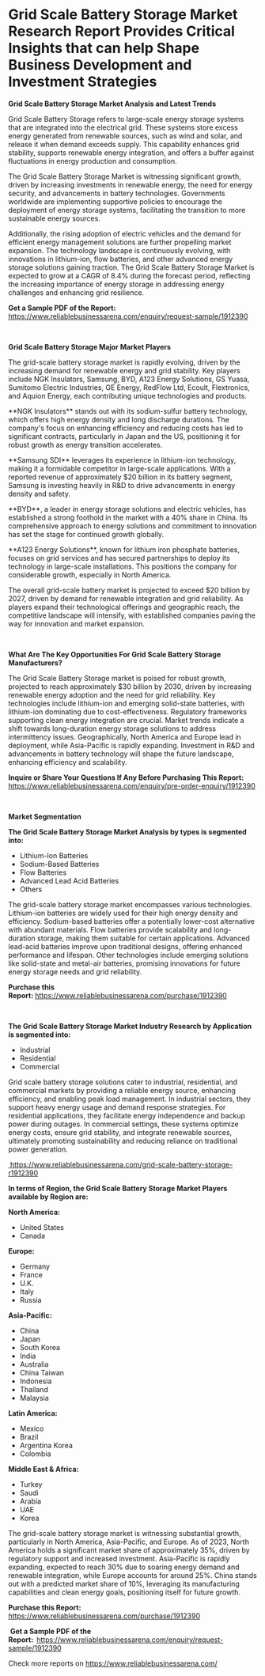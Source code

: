 <p><h1>Grid Scale Battery Storage Market Research Report Provides Critical Insights that can help Shape Business Development and Investment Strategies</h1></p><p><strong>Grid Scale Battery Storage Market Analysis and Latest Trends</strong></p>
<p><p>Grid Scale Battery Storage refers to large-scale energy storage systems that are integrated into the electrical grid. These systems store excess energy generated from renewable sources, such as wind and solar, and release it when demand exceeds supply. This capability enhances grid stability, supports renewable energy integration, and offers a buffer against fluctuations in energy production and consumption.</p><p>The Grid Scale Battery Storage Market is witnessing significant growth, driven by increasing investments in renewable energy, the need for energy security, and advancements in battery technologies. Governments worldwide are implementing supportive policies to encourage the deployment of energy storage systems, facilitating the transition to more sustainable energy sources. </p><p>Additionally, the rising adoption of electric vehicles and the demand for efficient energy management solutions are further propelling market expansion. The technology landscape is continuously evolving, with innovations in lithium-ion, flow batteries, and other advanced energy storage solutions gaining traction. The Grid Scale Battery Storage Market is expected to grow at a CAGR of 8.4% during the forecast period, reflecting the increasing importance of energy storage in addressing energy challenges and enhancing grid resilience.</p></p>
<p><strong>Get a Sample PDF of the Report:&nbsp;</strong> <a href="https://www.reliablebusinessarena.com/enquiry/request-sample/1912390?utm_campaign=1892&utm_medium=2&utm_source=Github&utm_content=ia&utm_term=07042025&utm_id=grid-scale-battery-storage">https://www.reliablebusinessarena.com/enquiry/request-sample/1912390</a></p>
<p>&nbsp;</p>
<p><strong>Grid Scale Battery Storage Major Market Players</strong></p>
<p><p>The grid-scale battery storage market is rapidly evolving, driven by the increasing demand for renewable energy and grid stability. Key players include NGK Insulators, Samsung, BYD, A123 Energy Solutions, GS Yuasa, Sumitomo Electric Industries, GE Energy, RedFlow Ltd, Ecoult, Flextronics, and Aquion Energy, each contributing unique technologies and products.</p><p>**NGK Insulators** stands out with its sodium-sulfur battery technology, which offers high energy density and long discharge durations. The company's focus on enhancing efficiency and reducing costs has led to significant contracts, particularly in Japan and the US, positioning it for robust growth as energy transition accelerates.</p><p>**Samsung SDI** leverages its experience in lithium-ion technology, making it a formidable competitor in large-scale applications. With a reported revenue of approximately $20 billion in its battery segment, Samsung is investing heavily in R&D to drive advancements in energy density and safety.</p><p>**BYD**, a leader in energy storage solutions and electric vehicles, has established a strong foothold in the market with a 40% share in China. Its comprehensive approach to energy solutions and commitment to innovation has set the stage for continued growth globally.</p><p>**A123 Energy Solutions**, known for lithium iron phosphate batteries, focuses on grid services and has secured partnerships to deploy its technology in large-scale installations. This positions the company for considerable growth, especially in North America.</p><p>The overall grid-scale battery market is projected to exceed $20 billion by 2027, driven by demand for renewable integration and grid reliability. As players expand their technological offerings and geographic reach, the competitive landscape will intensify, with established companies paving the way for innovation and market expansion.</p></p>
<p>&nbsp;</p>
<p><strong>What Are The Key Opportunities For Grid Scale Battery Storage Manufacturers?</strong></p>
<p><p>The Grid Scale Battery Storage market is poised for robust growth, projected to reach approximately $30 billion by 2030, driven by increasing renewable energy adoption and the need for grid reliability. Key technologies include lithium-ion and emerging solid-state batteries, with lithium-ion dominating due to cost-effectiveness. Regulatory frameworks supporting clean energy integration are crucial. Market trends indicate a shift towards long-duration energy storage solutions to address intermittency issues. Geographically, North America and Europe lead in deployment, while Asia-Pacific is rapidly expanding. Investment in R&D and advancements in battery technology will shape the future landscape, enhancing efficiency and scalability.</p></p>
<p><strong>Inquire or Share Your Questions If Any Before Purchasing This Report:</strong> <a href="https://www.reliablebusinessarena.com/enquiry/pre-order-enquiry/1912390?utm_campaign=1892&utm_medium=2&utm_source=Github&utm_content=ia&utm_term=07042025&utm_id=grid-scale-battery-storage">https://www.reliablebusinessarena.com/enquiry/pre-order-enquiry/1912390</a></p>
<p>&nbsp;</p>
<p><strong>Market Segmentation</strong></p>
<p><strong>The Grid Scale Battery Storage Market Analysis by types is segmented into:</strong></p>
<p><ul><li>Lithium-Ion Batteries</li><li>Sodium-Based Batteries</li><li>Flow Batteries</li><li>Advanced Lead Acid Batteries</li><li>Others</li></ul></p>
<p><p>The grid-scale battery storage market encompasses various technologies. Lithium-ion batteries are widely used for their high energy density and efficiency. Sodium-based batteries offer a potentially lower-cost alternative with abundant materials. Flow batteries provide scalability and long-duration storage, making them suitable for certain applications. Advanced lead-acid batteries improve upon traditional designs, offering enhanced performance and lifespan. Other technologies include emerging solutions like solid-state and metal-air batteries, promising innovations for future energy storage needs and grid reliability.</p></p>
<p><strong>Purchase this Report:&nbsp;</strong><a href="https://www.reliablebusinessarena.com/purchase/1912390?utm_campaign=1892&utm_medium=2&utm_source=Github&utm_content=ia&utm_term=07042025&utm_id=grid-scale-battery-storage">https://www.reliablebusinessarena.com/purchase/1912390</a></p>
<p>&nbsp;</p>
<p><strong>The Grid Scale Battery Storage Market Industry Research by Application is segmented into:</strong></p>
<p><ul><li>Industrial</li><li>Residential</li><li>Commercial</li></ul></p>
<p><p>Grid scale battery storage solutions cater to industrial, residential, and commercial markets by providing a reliable energy source, enhancing efficiency, and enabling peak load management. In industrial sectors, they support heavy energy usage and demand response strategies. For residential applications, they facilitate energy independence and backup power during outages. In commercial settings, these systems optimize energy costs, ensure grid stability, and integrate renewable sources, ultimately promoting sustainability and reducing reliance on traditional power generation.</p></p>
<p><a href="https://www.reliablebusinessarena.com/grid-scale-battery-storage-r1912390?utm_campaign=1892&utm_medium=2&utm_source=Github&utm_content=ia&utm_term=07042025&utm_id=grid-scale-battery-storage">&nbsp;https://www.reliablebusinessarena.com/grid-scale-battery-storage-r1912390</a></p>
<p><strong>In terms of Region, the Grid Scale Battery Storage Market Players available by Region are:</strong></p>
<p>
    <p> <strong> North America: </strong>
        <ul>
            <li>United States</li>
            <li>Canada</li>
        </ul>
        </p> 
    <p> <strong> Europe: </strong>
        <ul>
            <li>Germany</li>
            <li>France</li>
            <li>U.K.</li>
            <li>Italy</li>
            <li>Russia</li>
        </ul>
        </p> 
    <p> <strong> Asia-Pacific: </strong>
        <ul>
            <li>China</li>
            <li>Japan</li>
            <li>South Korea</li>
            <li>India</li>
            <li>Australia</li>
            <li>China Taiwan</li>
            <li>Indonesia</li>
            <li>Thailand</li>
            <li>Malaysia</li>
        </ul>
        </p> 
    <p> <strong> Latin America: </strong>
        <ul>
            <li>Mexico</li>
            <li>Brazil</li>
            <li>Argentina Korea</li>
            <li>Colombia</li>
        </ul>
        </p> 
    <p> <strong> Middle East & Africa: </strong>
        <ul>
            <li>Turkey</li>
            <li>Saudi</li>
            <li>Arabia</li>
            <li>UAE</li>
            <li>Korea</li>
        </ul>
    </p>
    </p>
<p><p>The grid-scale battery storage market is witnessing substantial growth, particularly in North America, Asia-Pacific, and Europe. As of 2023, North America holds a significant market share of approximately 35%, driven by regulatory support and increased investment. Asia-Pacific is rapidly expanding, expected to reach 30% due to soaring energy demand and renewable integration, while Europe accounts for around 25%. China stands out with a predicted market share of 10%, leveraging its manufacturing capabilities and clean energy goals, positioning itself for future growth.</p></p>
<p><strong>Purchase this Report: </strong><a href="https://www.reliablebusinessarena.com/purchase/1912390?utm_campaign=1892&utm_medium=2&utm_source=Github&utm_content=ia&utm_term=07042025&utm_id=grid-scale-battery-storage">https://www.reliablebusinessarena.com/purchase/1912390</a></p>
<p>&nbsp;<strong>Get a Sample PDF of the Report:&nbsp;&nbsp;</strong><a href="https://www.reliablebusinessarena.com/enquiry/request-sample/1912390?utm_campaign=1892&utm_medium=2&utm_source=Github&utm_content=ia&utm_term=07042025&utm_id=grid-scale-battery-storage">https://www.reliablebusinessarena.com/enquiry/request-sample/1912390</a></p>
<p><strong></strong></p>
<p>Check more reports on <a href="https://www.reliablebusinessarena.com/?utm_campaign=1892&utm_medium=2&utm_source=Github&utm_content=ia&utm_term=07042025&utm_id=grid-scale-battery-storage">https://www.reliablebusinessarena.com/</a></p>